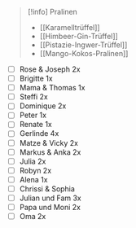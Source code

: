 > [!info] Pralinen
> - [[Karamelltrüffel]]
> - [[Himbeer-Gin-Trüffel]]
> - [[Pistazie-Ingwer-Trüffel]]
> - [[Mango-Kokos-Pralinen]]

- [ ] Rose & Joseph 2x
- [ ] Brigitte 1x
- [ ] Mama & Thomas 1x
- [ ] Steffi 2x
- [ ] Dominique 2x
- [ ] Peter 1x
- [ ] Renate 1x
- [ ] Gerlinde 4x
- [ ] Matze & Vicky 2x
- [ ] Markus & Anka 2x
- [ ] Julia 2x
- [ ] Robyn 2x
- [ ] Alena 1x
- [ ] Chrissi & Sophia
- [ ] Julian und Fam 3x
- [ ] Papa und Moni 2x
- [ ] Oma 2x